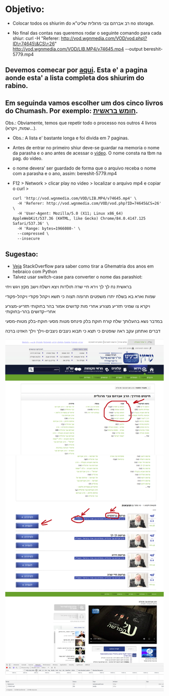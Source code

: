 # Objetivo:
- Colocar todos os shiurim do רב אברהם צבי מרגלית שליט"א no storage.

- No final das contas nas queremos rodar o seguinte comando para cada shiur:
curl -H "Referer: http://vod.wgnmedia.com/VOD/vod.php\?ID\=74645\&CS\=26" http://vod.wgnmedia.com/VOD/LIB.MP4/v74645.mp4 --output bereshit-5779.mp4

## Devemos comecar por [aqui](http://beinenu.com/faceted_search/results/field_rabbi4lesson%3A43971). Esta e' a pagina aonde esta' a lista completa dos shiurim do rabino.<br>

## Em seguinda vamos escolher um dos cinco livros do Chumash. Por exemplo: [חומש בראשית](http://beinenu.com/faceted_search/results/taxonomy%3A47499%20field_rabbi4lesson%3A43971).
Obs.: Obviamente, temos que repetir todo o processo nos outros 4 livros (שמות, ויקרא...).
- Obs.: A lista e' bastante longa e foi divida em 7 paginas.

- Antes de entrar no primeiro shiur deve-se guardar na memoria o nome da parasha e o ano antes de acessar o [video](http://beinenu.com/lessons/%D7%A4%D7%A8%D7%A9%D7%AA-%D7%91%D7%A8%D7%90%D7%A9%D7%99%D7%AA-17). O nome consta na tbm na pag. do video.
- o nome devera' ser guardado de forma que o arquivo receba o nome com a parasha
    e o ano, assim: bereshit-5779.mp4
    
- F12 > Network > clicar play no video > localizar o arquivo mp4 e copiar o curl >
    ```
    curl 'http://vod.wgnmedia.com/VOD/LIB.MP4/v74645.mp4' \
      -H 'Referer: http://vod.wgnmedia.com/VOD/vod.php?ID=74645&CS=26' \
      -H 'User-Agent: Mozilla/5.0 (X11; Linux x86_64) AppleWebKit/537.36 (KHTML, like Gecko) Chrome/84.0.4147.125 Safari/537.36' \
      -H 'Range: bytes=1966080-' \
      --compressed \
      --insecure
    ```

## Sugestao:

- [Veja](https://stackoverflow.com/questions/36433755/ghematria-in-python-hebrew-letters-to-numbers-and-sum) StackOverflow para saber como tirar a Ghematria dos anos em hebraico com Python
- Talvez usar switch-case para converter o nome das parashiot:

בראשית
נח
לך לך
וירא
חיי שרה
תולדות
ויצא
וישלח
וישב
מקץ
ויגש
ויחי

שמות
וארא
בא
בשלח
יתרו
משפטים
תרומה
תצוה
כי תשא
ויקהל
פקודי
ויקהל-פקודי

ויקרא
צו
שמיני
תזריע
מצורע
אחרי מות
קדושים
אמור
בהר
בחוקותי
תזריע-מצורע
אחרי-קדושים
בהר-בחוקותי

במדבר
נשא
בהעלותך
שלח
קורח
חוקת
בלק
פינחס
מטות
מסעי
חוקת-בלק
מטות-מסעי

דברים
ואתחנן
עקב
ראה
שופטים
כי תצא
כי תבוא
ניצבים
ניצבים-וילך
וילך
האזינו
ברכה

![lista-completa.png](lista-completa.png)
![lista-parasha.png](lista-parasha.png)
![shiur.png](shiur.png)
